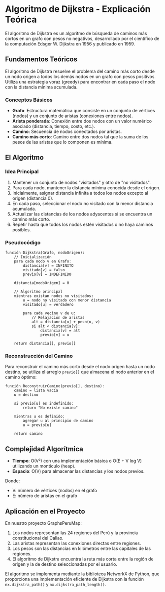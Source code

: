 # Algoritmo de Dijkstra - Explicación Teórica

El algoritmo de Dijkstra es un algoritmo de búsqueda de caminos más cortos en un grafo con pesos no negativos, desarrollado por el científico de la computación Edsger W. Dijkstra en 1956 y publicado en 1959.

## Fundamentos Teóricos

El algoritmo de Dijkstra resuelve el problema del camino más corto desde un nodo origen a todos los demás nodos en un grafo con pesos positivos. Utiliza una estrategia voraz (greedy) para encontrar en cada paso el nodo con la distancia mínima acumulada.

### Conceptos Básicos

- **Grafo**: Estructura matemática que consiste en un conjunto de vértices (nodos) y un conjunto de aristas (conexiones entre nodos).
- **Arista ponderada**: Conexión entre dos nodos con un valor numérico asociado (distancia, tiempo, costo, etc.).
- **Camino**: Secuencia de nodos conectados por aristas.
- **Camino más corto**: Camino entre dos nodos tal que la suma de los pesos de las aristas que lo componen es mínima.

## El Algoritmo

### Idea Principal

1. Mantener un conjunto de nodos "visitados" y otro de "no visitados".
2. Para cada nodo, mantener la distancia mínima conocida desde el origen.
3. Inicialmente, asignar distancia infinita a todos los nodos excepto al origen (distancia 0).
4. En cada paso, seleccionar el nodo no visitado con la menor distancia acumulada.
5. Actualizar las distancias de los nodos adyacentes si se encuentra un camino más corto.
6. Repetir hasta que todos los nodos estén visitados o no haya caminos posibles.

### Pseudocódigo

```
función Dijkstra(Grafo, nodoOrigen):
    // Inicialización
    para cada nodo v en Grafo:
        distancia[v] = INFINITO
        visitado[v] = falso
        previo[v] = INDEFINIDO
    
    distancia[nodoOrigen] = 0
    
    // Algoritmo principal
    mientras existan nodos no visitados:
        u = nodo no visitado con menor distancia
        visitado[u] = verdadero
        
        para cada vecino v de u:
            // Relajación de aristas
            alt = distancia[u] + peso(u, v)
            si alt < distancia[v]:
                distancia[v] = alt
                previo[v] = u
    
    return distancia[], previo[]
```

### Reconstrucción del Camino

Para reconstruir el camino más corto desde el nodo origen hasta un nodo destino, se utiliza el arreglo `previo[]` que almacena el nodo anterior en el camino óptimo:

```
función ReconstruirCamino(previo[], destino):
    camino = lista vacía
    u = destino
    
    si previo[u] es indefinido:
        return "No existe camino"
    
    mientras u es definido:
        agregar u al principio de camino
        u = previo[u]
    
    return camino
```

## Complejidad Algorítmica

- **Tiempo**: O(V²) con una implementación básica o O(E + V log V) utilizando un montículo (heap).
- **Espacio**: O(V) para almacenar las distancias y los nodos previos.

Donde:
- V: número de vértices (nodos) en el grafo
- E: número de aristas en el grafo

## Aplicación en el Proyecto

En nuestro proyecto GraphsPeruMap:

1. Los nodos representan las 24 regiones del Perú y la provincia constitucional del Callao.
2. Las aristas representan las conexiones directas entre regiones.
3. Los pesos son las distancias en kilómetros entre las capitales de las regiones.
4. El algoritmo de Dijkstra encuentra la ruta más corta entre la región de origen y la de destino seleccionadas por el usuario.

El algoritmo se implementa mediante la biblioteca NetworkX de Python, que proporciona una implementación eficiente de Dijkstra con la función `nx.dijkstra_path()` y `nx.dijkstra_path_length()`.
